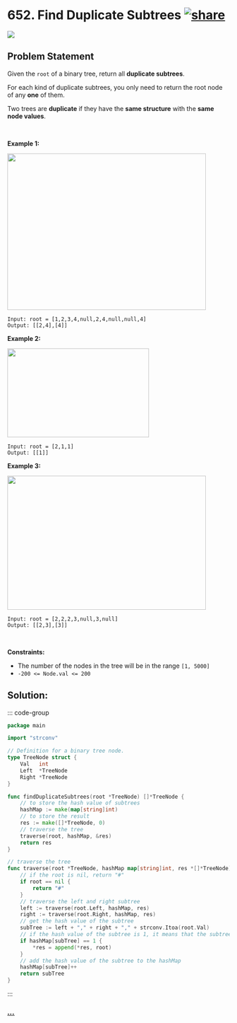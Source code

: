 # 652. Find Duplicate Subtrees [![share]](https://leetcode.com/problems/find-duplicate-subtrees/)

![][medium]

## Problem Statement

<p>Given the <code>root</code> of a binary tree, return all <strong>duplicate subtrees</strong>.</p>
<p>For each kind of duplicate subtrees, you only need to return the root node of any <b>one</b> of them.</p>
<p>Two trees are <strong>duplicate</strong> if they have the <strong>same structure</strong> with the <strong>same node values</strong>.</p>
<p> </p>
<p><strong class="example">Example 1:</strong></p>
<img alt="" src="https://assets.leetcode.com/uploads/2020/08/16/e1.jpg" style="width: 450px; height: 354px;"/>

```
Input: root = [1,2,3,4,null,2,4,null,null,4]
Output: [[2,4],[4]]
```

<p><strong class="example">Example 2:</strong></p>
<img alt="" src="https://assets.leetcode.com/uploads/2020/08/16/e2.jpg" style="width: 321px; height: 201px;"/>

```
Input: root = [2,1,1]
Output: [[1]]
```

<p><strong class="example">Example 3:</strong></p>
<img alt="" src="https://assets.leetcode.com/uploads/2020/08/16/e33.jpg" style="width: 450px; height: 303px;"/>

```
Input: root = [2,2,2,3,null,3,null]
Output: [[2,3],[3]]
```

<p> </p>
<p><strong>Constraints:</strong></p>
<ul>
<li>The number of the nodes in the tree will be in the range <code>[1, 5000]</code></li>
<li><code>-200 &lt;= Node.val &lt;= 200</code></li>
</ul>

## Solution:

::: code-group

```go [Go]
package main

import "strconv"

// Definition for a binary tree node.
type TreeNode struct {
	Val   int
	Left  *TreeNode
	Right *TreeNode
}

func findDuplicateSubtrees(root *TreeNode) []*TreeNode {
	// to store the hash value of subtrees
	hashMap := make(map[string]int)
	// to store the result
	res := make([]*TreeNode, 0)
	// traverse the tree
	traverse(root, hashMap, &res)
	return res
}

// traverse the tree
func traverse(root *TreeNode, hashMap map[string]int, res *[]*TreeNode) string {
	// if the root is nil, return "#"
	if root == nil {
		return "#"
	}
	// traverse the left and right subtree
	left := traverse(root.Left, hashMap, res)
	right := traverse(root.Right, hashMap, res)
	// get the hash value of the subtree
	subTree := left + "," + right + "," + strconv.Itoa(root.Val)
	// if the hash value of the subtree is 1, it means that the subtree is duplicated
	if hashMap[subTree] == 1 {
		*res = append(*res, root)
	}
	// add the hash value of the subtree to the hashMap
	hashMap[subTree]++
	return subTree
}

```

:::

### [_..._](#)

```

```

<!----------------------------------{ link }--------------------------------->

[share]: https://graph.org/file/3ea5234dda646b71c574a.png
[easy]: https://img.shields.io/badge/Difficulty-Easy-bright.svg
[medium]: https://img.shields.io/badge/Difficulty-Medium-yellow.svg
[hard]: https://img.shields.io/badge/Difficulty-Hard-red.svg
